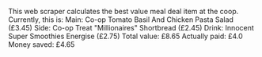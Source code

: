 This web scraper calculates the best value meal deal item at the coop.
Currently, this is:
Main: Co-op Tomato Basil And Chicken Pasta Salad (£3.45)
Side: Co-op Treat "Millionaires" Shortbread (£2.45)
Drink: Innocent Super Smoothies Energise (£2.75)
Total value: £8.65
Actually paid: £4.0
Money saved: £4.65